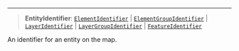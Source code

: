 ***

> **EntityIdentifier**: [`ElementIdentifier`](ElementIdentifier.md) | [`ElementGroupIdentifier`](ElementGroupIdentifier.md) | [`LayerIdentifier`](LayerIdentifier.md) | [`LayerGroupIdentifier`](LayerGroupIdentifier.md) | [`FeatureIdentifier`](FeatureIdentifier.md)

An identifier for an entity on the map.
